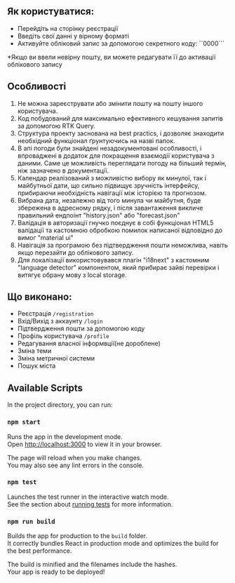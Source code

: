 ##  Як користуватися:
- Перейдіть на сторінку реєстрації
- Введіть свої данні у вірному форматі
- Активуйте обліковий запис за допомогою секретного коду: ``0000```
    
 *Якщо ви ввели невірну пошту, ви можете редагувати її до активації облікового запису

## Особливості
1. Не можна зареєструвати або змінити пошту на пошту іншого користувача.
2. Код побудований для максимально ефективного кешування запитів за допомогою RTK Query.
3. Структура проекту заснована на best practics, і дозволяє знаходити необхідний функціонал ґрунтуючись на назві папок.
4. В апі погоди були знайдені незадокументовані особливості, і впроваджені в додаток для покращення взаємодії користувача з даними. Саме це можливість переглядати погоду на більший термін, ніж зазначено в документації.
5. Календар реалізований з можливістю вибору як минулої, так і майбутньої дати, що сильно підвищує зручність інтерфейсу, прибираючи необхідність навігації між історією та прогнозом.
6. Вибрана дата, незалежно від того минула чи майбутня, буде збережена в адресному рядку, і після завантаження викличе правильний ендпоінт "history.json" або "forecast.json"
7. Валідація в авторизації гнучко поєднує в собі функціонал HTML5 валідації та кастомною обробкою помилок написаної відповідно до вимог "material ui"
8. Навігація за програмою без підтвердження пошти неможлива, навіть якщо перезайти до облікового запису.
9. Для локалізації використовувався плагін "i18next" з кастомним "language detector" компонентом, який прибирає зайві перевірки і витягує oбрану мову з local storage.

## Що виконано:
- Реєстрація
```/registration```
- Вхід/Вихід з аккаунту 
```/login```
- Підтвердження пошти за допомогою коду
- Профіль користувача
```/profile```
- Редагування власної інформвції(не дороблене)
- Зміна теми
- Зміна метричної системи
- Пошук міста





## Available Scripts

In the project directory, you can run:

### `npm start`

Runs the app in the development mode.\
Open [http://localhost:3000](http://localhost:3000) to view it in your browser.

The page will reload when you make changes.\
You may also see any lint errors in the console.

### `npm test`

Launches the test runner in the interactive watch mode.\
See the section about [running tests](https://facebook.github.io/create-react-app/docs/running-tests) for more information.

### `npm run build`

Builds the app for production to the `build` folder.\
It correctly bundles React in production mode and optimizes the build for the best performance.

The build is minified and the filenames include the hashes.\
Your app is ready to be deployed!
